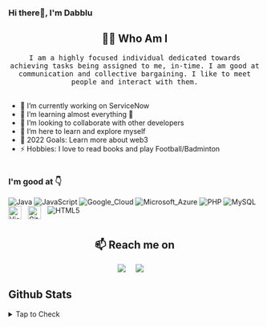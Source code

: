 ### Hi there👋, I'm Dabblu 

<h2 align="center"> 👨‍💻 Who Am I</h2>
<p align="center">
  <samp>I am a highly focused individual dedicated towards achieving tasks being assigned to me, in-time. I am good at 
communication and collective bargaining. I like to meet people and interact with them.
  </samp>
  <br> <br>

- 🔭 I’m currently working on ServiceNow
- 🌱 I’m learning almost everything 🤣
- 👯 I’m looking to collaborate with other developers
- 🤔 I’m here to learn and explore myself
- 🥅 2022 Goals: Learn more about web3
- ⚡ Hobbies: I love to read books and play Football/Badminton
  <br> <br>

### I'm good at 👇

![Java](https://img.shields.io/badge/java-%23ED8B00.svg?style=for-the-badge&logo=java&logoColor=white)
![JavaScript](https://img.shields.io/badge/javascript-%23323330.svg?style=for-the-badge&logo=javascript&logoColor=%23F7DF1E)
![Google_Cloud](https://img.shields.io/badge/Google_Cloud-4285F4?style=for-the-badge&logo=google-cloud&logoColor=white)
![Microsoft_Azure](https://img.shields.io/badge/microsoft%20azure-0089D6?style=for-the-badge&logo=microsoft-azure&logoColor=white)
![PHP](https://img.shields.io/badge/php-%23777BB4.svg?style=for-the-badge&logo=php&logoColor=white)
![MySQL](https://img.shields.io/badge/mysql-%2300f.svg?style=for-the-badge&logo=mysql&logoColor=white)
![HTML5](https://img.shields.io/badge/html5-%23E34F26.svg?style=for-the-badge&logo=html5&logoColor=white)
<img align="left" alt="Visual Studio Code" width="26px" src="https://cdn.jsdelivr.net/gh/devicons/devicon/icons/vscode/vscode-original.svg" style="padding-right:10px;" />
<img align="left" alt="GitHub" width="26px" src="https://user-images.githubusercontent.com/3369400/139448065-39a229ba-4b06-434b-bc67-616e2ed80c8f.png" style="padding-right:10px;" />
 <br> <br>

 
<h2  align="center">📫 Reach me on</h2>
<p align="center">
  <a target="_blank"href="https://https://www.linkedin.com/in/dabblu-kumar-singh-046189160/"><img src="https://img.shields.io/badge/linkedin-%230077B5.svg?&style=for-the-badge&logo=linkedin&logoColor=white" /></a>&nbsp;&nbsp;&nbsp;&nbsp;
  <a href="mailto:singh212dab@gmail.com?subject=Hello%20Ileri,%20From%20Github"><img src="https://img.shields.io/badge/gmail-%23D14836.svg?&style=for-the-badge&logo=gmail&logoColor=white" /></a>&nbsp;&nbsp;&nbsp;&nbsp;
</p>


 ## Github Stats
<details>
  <summary>Tap to Check</summary>
<img align="left" width="47%" height="170" src="https://github-readme-stats.vercel.app/api?username=Singh212dab&theme=default&show_icons=true"/> 
<img align="left" width="47%" height="160" src="https://github-readme-stats.vercel.app/api/top-langs/?username=Singh212dab&layout=compact"/>
</details>







